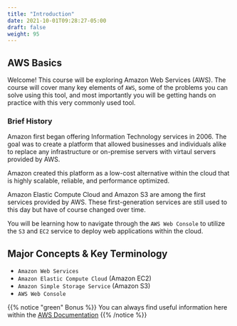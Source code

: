 ```yaml
---
title: "Introduction"
date: 2021-10-01T09:28:27-05:00
draft: false
weight: 95
---
```


## AWS Basics

Welcome! This course will be exploring Amazon Web Services (AWS). The course will cover many key elements of `AWS`, some of the problems you can solve using this tool, and most importantly you will be getting hands on practice with this very commonly used tool.

### Brief History

Amazon first began offering Information Technology services in 2006. The goal was to create a platform that allowed businesses and individuals alike to replace any infrastructure or on-premise servers with virtaul servers provided by AWS.

Amazon created this platform as a low-cost alternative within the cloud that is highly scalable, reliable, and performance optimized.

Amazon Elastic Compute Cloud and Amazon S3 are among the first services provided by AWS. These first-generation services are still used to this day but have of course changed over time. 

You will be learning how to navigate through the `AWS Web Console` to utilize the `S3` and `EC2` service to deploy web applications within the cloud.

## Major Concepts & Key Terminology
- `Amazon Web Services`
- `Amazon Elastic Compute Cloud` (Amazon EC2)
- `Amazon Simple Storage Service` (Amazon S3)
- `AWS Web Console`

{{% notice "green" Bonus %}}
You can always find useful information here within the [AWS Documentation](https://docs.aws.amazon.com/)
{{% /notice %}}